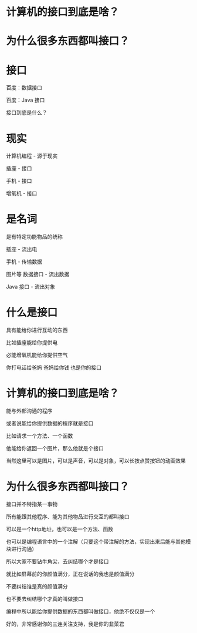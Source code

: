# 计算机的接口到底是啥？



# 为什么很多东西都叫接口？



# 接口

百度：数据接口

百度：Java 接口

接口到底是什么？



# 现实

计算机编程 - 源于现实

插座 - 接口

手机 - 接口

增氧机 - 接口



# 是名词

是有特定功能物品的统称

插座 - 流出电

手机 - 传输数据

图片等 数据接口 - 流出数据

Java 接口 - 流出对象



# 什么是接口

具有能给你进行互动的东西

比如插座能给你提供电

必能增氧机能给你提供空气

你打电话给爸妈 爸妈给你钱 也是你的接口



# 计算机的接口到底是啥？

能与外部沟通的程序

或者说能给你提供数据的程序就是接口

比如请求一个方法、一个函数

他能给你返回一个图片，那么他就是个接口

当然这里可以是图片，可以是声音，可以是对象，可以长按点赞按钮的动画效果



# 为什么很多东西都叫接口？

接口并不特指某一事物

所有能跟其他程序、能为其他物品进行交互的都叫接口

可以是一个http地址，也可以是一个方法、函数

也可以是编程语言中的一个注解（只要这个带注解的方法，实现出来后能与其他模块进行沟通）

所以大家不要钻牛角尖，去纠结哪个才是接口

就比如屏幕前的你颜值满分，正在说话的我也是颜值满分

不要纠结谁是真的颜值满分

也不要去纠结哪个才真的叫做接口

编程中所以能给你提供数据的东西都叫做接口，他绝不仅仅是一个



好的，非常感谢你的三连关注支持，我是你的韭菜君